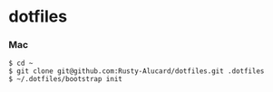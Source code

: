 # dotfiles

### Mac

    $ cd ~
    $ git clone git@github.com:Rusty-Alucard/dotfiles.git .dotfiles
    $ ~/.dotfiles/bootstrap init
